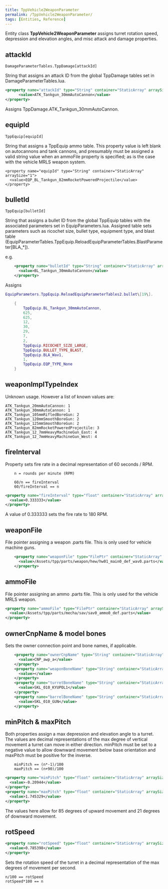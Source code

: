 ```yaml
---
title: TppVehicle2WeaponParameter
permalink: /TppVehicle2WeaponParameter/
tags: [Entities, Reference]
---
```


Entity class <b>TppVehicle2WeaponParameter</b> assigns turret rotation
speed, depression and elevation angles, and misc attack and damage
properties.

## attackId

    DamageParameterTables.TppDamage[attackId]

String that assigns an attack ID from the global TppDamage tables set in
DamageParameterTables.lua.

```xml
<property name="attackId" type="String" container="StaticArray" arraySize="1">
      <value>ATK_Tankgun_30mmAutoCannon</value>
</property>
```

Assigns TppDamage.ATK_Tankgun_30mmAutoCannon.


## equipId

    TppEquip[equipId]

String that assigns a TppEquip ammo table. This property value is left
blank on autocannons and tank cannons, and presumably must be assigned a
valid string value when an ammoFile property is specified; as is the
case with the vehicle MRLS weapon system.

```
<property name="equipId" type="String" container="StaticArray" arraySize="1">
  <value>EQP_BL_Tankgun_82mmRocketPoweredProjectile</value>
</property>
```



## bulletId

    TppEquip[bulletId]

String that assigns a bullet ID from the global TppEquip tables with the
associated parameters set in EquipParameters.lua. Assigned table sets
parameters such as ricochet size, bullet type, equipment type, and blast
table
(EquipParameterTables.TppEquip.ReloadEquipParameterTables.BlastParameter\[BLA_\*\]).

e.g.

```xml
    <property name="bulletId" type="String" container="StaticArray" arraySize="1">
      <value>BL_Tankgun_30mmAutoCannon</value>
    </property>
```

Assigns
```lua
EquipParameters.TppEquip.ReloadEquipParameterTables2.bullet\[19\].

    {
        TppEquip.BL_Tankgun_30mmAutoCannon,
        625,
        625,
        12,
        30,
        29,
        7,
        2,
        TppEquip.RICOCHET_SIZE_LARGE,
        TppEquip.BULLET_TYPE_BLAST,
        TppEquip.BLA_Wav1,
        1,
        TppEquip.EQP_TYPE_None
    }
```



## weaponImplTypeIndex

Unknown usage. However a list of known values are:

    ATK_Tankgun_20mmAutoCannon: 1
    ATK_Tankgun_30mmAutoCannon: 1
    ATK_Tankgun_105mmRifledBoreGun: 2
    ATK_Tankgun_120mmSmoothBoreGun: 2
    ATK_Tankgun_125mmSmoothBoreGun: 2
    ATK_Tankgun_82mmRocketPoweredProjectile: 3
    ATK_Tankgun_12_7mmHeavyMachineGun_East: 4
    ATK_Tankgun_12_7mmHeavyMachineGun_West: 4




## fireInterval

Property sets fire rate in a decimal representation of 60 seconds / RPM.
```
    n = rounds per minute (RPM)

    60/n == fireInterval
    60/fireInterval == n
```
```xml
<property name="fireInterval" type="float" container="StaticArray" arraySize="1">
  <value>0.333333</value>
</property>
```

A value of 0.333333 sets the fire rate to 180 RPM.


## weaponFile

File pointer assigning a weapon .parts file. This is only used for
vehicle machine guns.

```xml
    <property name="weaponFile" type="FilePtr" container="StaticArray" arraySize="1">
      <value>/Assets/tpp/parts/weapon/hew/hw01_main0_def_wav0.parts</value>
    </property>
```



## ammoFile

File pointer assigning an ammo .parts file. This is only used for the
vehicle MRLS weapon.

```xml
<property name="ammoFile" type="FilePtr" container="StaticArray" arraySize="1">
  <value>/Assets/tpp/parts/mecha/sav/sav0_ammo0_def.parts</value>
</property>
```



## ownerCnpName & model bones

Sets the owner connection point and bone names, if applicable.

```xml
    <property name="ownerCnpName" type="String" container="StaticArray" arraySize="1">
      <value>CNP_awp_a</value>
    </property>
    <property name="weaponBoneName" type="String" container="StaticArray" arraySize="1">
      <value></value>
    </property>
    <property name="turretBoneName" type="String" container="StaticArray" arraySize="1">
      <value>SKL_010_KYUPOL1</value>
    </property>
    <property name="barrelBoneName" type="String" container="StaticArray" arraySize="1">
      <value>SKL_010_GUN</value>
    </property>
```



## minPitch & maxPitch

Both properties assign a max depression and elevation angle to a turret.
The values are decimal representations of the max degree of vertical
movement a turret can move in either direction. minPitch must be set to
a negative value to allow downward movement below base orientation and
maxPitch must be positive for the inverse.

```
    minPitch == (n*-1)/100
    maxPitch == (n+90)/100
```

```xml
<property name="minPitch" type="float" container="StaticArray" arraySize="1">
  <value>-0.20944</value>
</property>
<property name="maxPitch" type="float" container="StaticArray" arraySize="1">
  <value>1.745329</value>
</property>
```

The values here allow for 85 degrees of upward movement and 21 degrees
of downward movement.


## rotSpeed

```xml
<property name="rotSpeed" type="float" container="StaticArray" arraySize="1">
  <value>0.785398</value>
</property>
```

Sets the rotation speed of the turret in a decimal representation of the
max degrees of movement per second.

    n/100 == rotSpeed
    rotSpeed*100 == n
